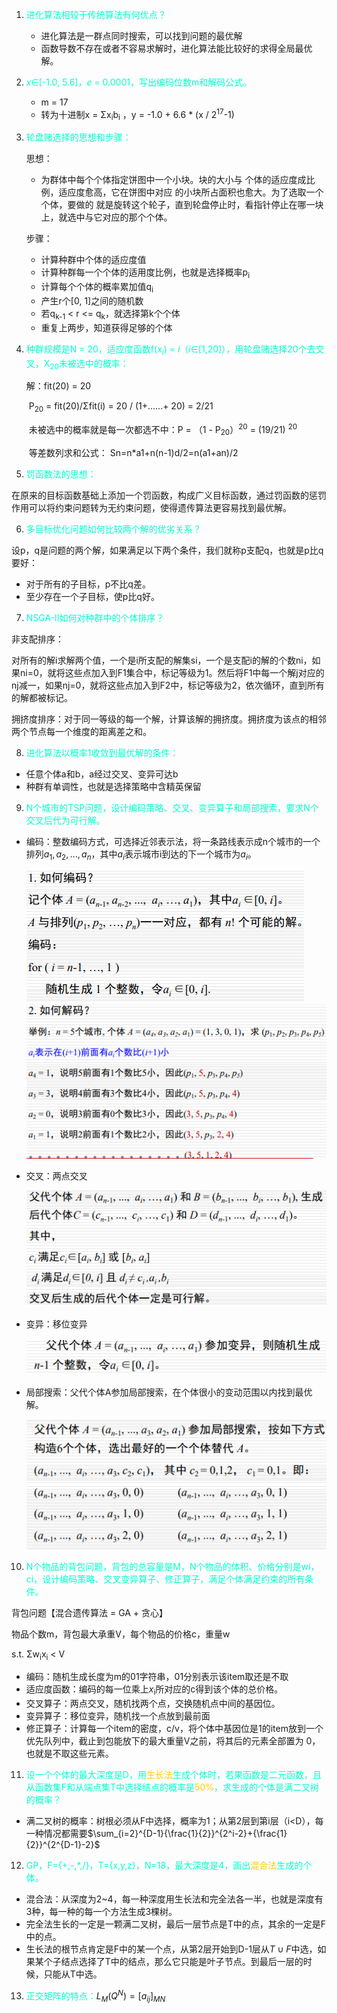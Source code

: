 1. <font color = #00FFCC>进化算法相较于传统算法有何优点？</font>

   - 进化算法是一群点同时搜索，可以找到问题的最优解
   - 函数导数不存在或者不容易求解时，进化算法能比较好的求得全局最优解。

2. <font color = #00FFCC>$x\in$[-1.0, 5.6]，$e$ = 0.0001，写出编码位数m和解码公式。</font>

   - m = 17
   - 转为十进制x = Σx<sub>i</sub>b<sub>i</sub> ，y = -1.0 + 6.6 * (x / 2<sup>17</sup>-1)

3. <font color = #00FFCC>轮盘赌选择的思想和步骤：</font>

   思想：

   - 为群体中每个个体指定饼图中一个小块。块的大小与 个体的适应度成比例，适应度愈高，它在饼图中对应 的小块所占面积也愈大。为了选取一个个体，要做的 就是旋转这个轮子，直到轮盘停止时，看指针停止在哪一块上，就选中与它对应的那个个体。 

   步骤：

   - 计算种群中个体的适应度值
   - 计算种群每一个个体的适用度比例，也就是选择概率p<sub>i</sub>
   - 计算每个个体的概率累加值q<sub>i</sub>
   - 产生r个[0, 1]之间的随机数
   - 若q<sub>k-1</sub> < r <= q<sub>k</sub>，就选择第k个个体
   - 重复上两步，知道获得足够的个体

4. <font color = #00FFCC>种群规模是N = 20，适应度函数f(x<sub>$i$</sub>) = $i$（$i\in$[1,20]），用轮盘赌选择20个去交叉，X<sub>20</sub>未被选中的概率：</font>

   解：fit(20) = 20

   ​		P<sub>20</sub> = fit(20)/Σfit(i) = 20 / (1+......+ 20) = 2/21

   ​		未被选中的概率就是每一次都选不中：P = （1 - P<sub>20</sub>）<sup>20</sup> = (19/21) <sup>20</sup>

   ​		等差数列求和公式： Sn=n*a1+n(n-1)d/2=n(a1+an)/2 

5. <font color = #00FFCC>罚函数法的思想：</font>

  在原来的目标函数基础上添加一个罚函数，构成广义目标函数，通过罚函数的惩罚作用可以将约束问题转为无约束问题，使得遗传算法更容易找到最优解。

6. <font color = #00FFCC>多目标优化问题如何比较两个解的优劣关系？</font>

  设p，q是问题的两个解，如果满足以下两个条件，我们就称p支配q，也就是p比q要好：

  - 对于所有的子目标，p不比q差。
  - 至少存在一个子目标，使p比q好。

7. <font color = #00FFCC>NSGA-II如何对种群中的个体排序？</font>

  非支配排序：

  对所有的解i求解两个值，一个是i所支配的解集si，一个是支配i的解的个数ni，如果ni=0，就将这些点加入到F1集合中，标记等级为1。然后将F1中每一个解j对应的nj减一，如果nj=0，就将这些点加入到F2中，标记等级为2，依次循环，直到所有的解都被标记。

  拥挤度排序：对于同一等级的每一个解，计算该解的拥挤度。拥挤度为该点的相邻两个节点每一个维度的距离差之和。

8. <font color = #00FFCC>进化算法以概率1收敛到最优解的条件：</font>

  - 任意个体a和b，a经过交叉、变异可达b
  - 种群有单调性，也就是选择策略中含精英保留

9. <font color = #00FFCC>N个城市的TSP问题，设计编码策略、交叉、变异算子和局部搜索，要求N个交叉后代为可行解。</font>

  - 编码：整数编码方式，可选择近邻表示法，将一条路线表示成n个城市的一个排列$a_1,a_2,...,a_n$，其中$a_i$表示城市i到达的下一个城市为$a_i$。

    ![image-20191027145353146](../../图片/image-20191027145353146.png)![image-20191027145337760](../../图片/image-20191027145337760.png)

  - 交叉：两点交叉

    ![image-20191027145323765](../../图片/image-20191027145323765.png)

  - 变异：移位变异

    ![image-20191027145313188](../../图片/image-20191027145313188.png)

  - 局部搜索：父代个体A参加局部搜索，在个体很小的变动范围以内找到最优解。

    ![image-20191027145149574](../../图片/image-20191027145149574.png)

10. <font color = #00FFCC>N个物品的背包问题，背包的总容量是M，N个物品的体积、价格分别是wi，ci，设计编码策略、交叉变异算子、修正算子，满足个体满足约束的所有条件。</font>

  背包问题【混合遗传算法 = GA + 贪心】

  物品个数m，背包最大承重V，每个物品的价格c，重量w

  s.t. Σw<sub>i</sub>x<sub>i</sub> < V

  - 编码：随机生成长度为m的01字符串，01分别表示该item取还是不取
  - 适应度函数：编码的每一位乘上$x$<sub>i</sub>所对应的c得到该个体的总价格。
  - 交叉算子：两点交叉，随机找两个点，交换随机点中间的基因位。
  - 变异算子：移位变异，随机找一个点放到最前面
  - 修正算子：计算每一个item的密度，c/v，将个体中基因位是1的item放到一个优先队列中，截止到包能放下的最大重量V之前，将其后的元素全部置为 0，也就是不取这些元素。

11. <font color = #00FFCC>设一个个体的最大深度是D，用<font color=#fc0>生长法</font>生成个体时，若果函数是二元函数，且从函数集F和从端点集T中选择结点的概率是<font color=#fc0>50%</font>，求生成的个体是满二叉树的概率？</font>

   - 满二叉树的概率：树根必须从F中选择，概率为1；从第2层到第i层（i<D），每一种情况都需要$\sum_{i=2}^{D-1}{\frac{1}{2}}^{2^i-2}+{\frac{1}{2}}^{2^{D-1}-2}$

12. <font color = #00FFCC>GP，F={+,-,*,/}，T={x,y,z}，N=18，最大深度是4，画出<font color=#fc0>混合法</font>生成的个体。</font>

   - 混合法：从深度为2~4，每一种深度用生长法和完全法各一半，也就是深度有3种，每一种的每一个方法生成3棵树。
   - 完全法生长的一定是一颗满二叉树，最后一层节点是T中的点，其余的一定是F中的点。
   - 生长法的根节点肯定是F中的某一个点，从第2层开始到D-1层从$T \cup F$中选，如果某个子结点选择了T中的结点，那么它只能是叶子节点。到最后一层的时候，只能从T中选。

13. <font color = #00FFCC>正交矩阵的特点：</font>$L_M(Q^N)=[a_{ij}]_{MN}$


